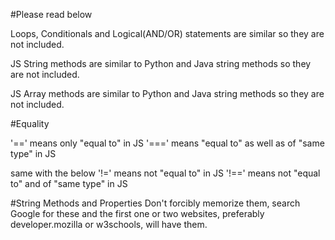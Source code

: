 #Please read below

Loops, Conditionals and Logical(AND/OR) statements are similar so they are not included.

JS String methods are similar to Python and Java string methods so they are not included.

JS Array methods are similar to Python and Java string methods so they are not included.

#Equality

'==' means only "equal to" in JS
'===' means "equal to" as well as of "same type" in JS

same with the below
'!=' means not "equal to" in JS
'!==' means not "equal to" and of "same type" in JS

#String Methods and Properties
Don't forcibly memorize them, search Google for these and the first one or two websites, preferably developer.mozilla or w3schools, will have them.
